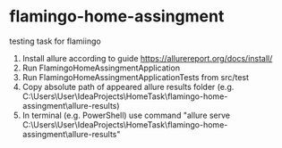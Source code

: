 # flamingo-home-assingment
testing task for flamiingo

1. Install allure according to guide https://allurereport.org/docs/install/
2. Run FlamingoHomeAssingmentApplication
3. Run FlamingoHomeAssingmentApplicationTests from src/test
4. Copy absolute path of appeared allure results folder (e.g. C:\Users\User\IdeaProjects\HomeTask\flamingo-home-assingment\allure-results)
5. In terminal (e.g. PowerShell) use command "allure serve C:\Users\User\IdeaProjects\HomeTask\flamingo-home-assingment\allure-results"